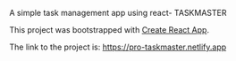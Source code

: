 A simple task management app using react- TASKMASTER

This project was bootstrapped with [Create React App](https://github.com/facebook/create-react-app).

The link to the project is:
https://pro-taskmaster.netlify.app

